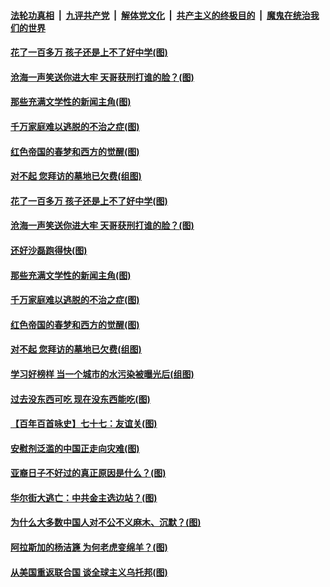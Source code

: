 ####  [法轮功真相](../../../../basic/blob/master/README.md?t=04080432) &nbsp;|&nbsp; [九评共产党](../../../../9ping.md/blob/master/README.md?t=04080432) &nbsp;|&nbsp; [解体党文化](../../../../jtdwh.md/blob/master/README.md?t=04080432)  &nbsp;|&nbsp; [共产主义的终极目的](../../../../gczydzjmd.md/blob/master/README.md?t=04080432) &nbsp;|&nbsp; [魔鬼在统治我们的世界](../../../../mgztzwmdsj.md/blob/master/README.md?t=04080432) 

#### [花了一百多万 孩子还是上不了好中学(图)](../pages/p4/967959.md?t=04080432) 

#### [沧海一声笑送你进大牢 天哥获刑打谁的脸？(图)](../pages/p4/967961.md?t=04080432) 

#### [那些充满文学性的新闻主角(图)](../pages/p4/967958.md?t=04080432) 

#### [千万家庭难以逃脱的不治之症(图)](../pages/p4/967956.md?t=04080432) 

#### [红色帝国的春梦和西方的觉醒(图)](../pages/p4/967870.md?t=04080432) 

#### [对不起 您拜访的墓地已欠费(组图)](../pages/p4/967865.md?t=04080432) 


#### [花了一百多万 孩子还是上不了好中学(图)](../pages/p4/967959.md?t=04080432) 

#### [沧海一声笑送你进大牢 天哥获刑打谁的脸？(图)](../pages/p4/967961.md?t=04080432) 

#### [还好沙磊跑得快(图)](../pages/p4/967955.md?t=04080432) 

#### [那些充满文学性的新闻主角(图)](../pages/p4/967958.md?t=04080432) 

#### [千万家庭难以逃脱的不治之症(图)](../pages/p4/967956.md?t=04080432) 


#### [红色帝国的春梦和西方的觉醒(图)](../pages/p4/967870.md?t=04080432) 


#### [对不起 您拜访的墓地已欠费(组图)](../pages/p4/967865.md?t=04080432) 

#### [学习好榜样 当一个城市的水污染被曝光后(组图)](../pages/p4/967863.md?t=04080432) 

#### [过去没东西可吃 现在没东西能吃(图)](../pages/p4/967859.md?t=04080432) 

#### [【百年百首咏史】七十七：友谊关(图)](../pages/p4/967844.md?t=04080432) 


#### [安慰剂泛滥的中国正走向灾难(图)](../pages/p4/967762.md?t=04080432) 

#### [亚裔日子不好过的真正原因是什么？(图)](../pages/p4/967765.md?t=04080432) 

#### [华尔街大逃亡：中共金主选边站？(图)](../pages/p4/967759.md?t=04080432) 

#### [为什么大多数中国人对不公不义麻木、沉默？(图)](../pages/p4/967760.md?t=04080432) 

#### [阿拉斯加的杨洁篪 为何老虎变绵羊？(图)](../pages/p4/967723.md?t=04080432) 

#### [从美国重返联合国 谈全球主义乌托邦(图)](../pages/p4/966832.md?t=04080432) 

